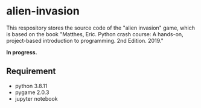 # alien-invasion

This respository stores the source code of the "alien invasion" game, which is based on the book "Matthes, Eric. Python crash course: A hands-on, project-based introduction to programming. 2nd Edition. 2019."

**In progress.**
## Requirement

- python 3.8.11
- pygame 2.0.3
- jupyter notebook